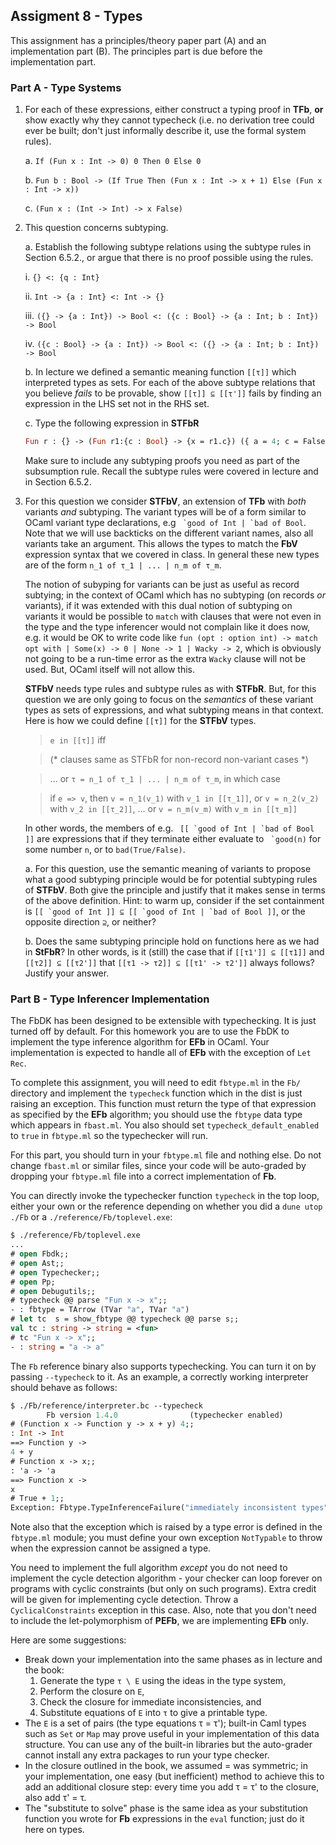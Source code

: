 ## Assigment 8 - Types

This assignment has a principles/theory paper part (A) and an implementation part (B).  The principles part is due before the implementation part.

### Part A - Type Systems

1. For each of these expressions, either construct a typing proof in **TFb**, **or** show exactly why they cannot typecheck (i.e. no derivation tree could ever be built; don't just informally describe it, use the formal system rules).

    a.  `If (Fun x : Int -> 0) 0 Then 0 Else 0`

    b.  `Fun b : Bool -> (If True Then (Fun x : Int -> x + 1) Else (Fun x : Int -> x))`

    c.  `(Fun x : (Int -> Int) -> x False)`


2. This question concerns subtyping.

    a. Establish the following subtype relations using the subtype rules in Section 6.5.2., or argue that there is no proof possible using the rules.

     i. `{} <: {q : Int}`

     ii. `Int -> {a : Int} <: Int -> {}`

     iii. `({} -> {a : Int}) -> Bool <: ({c : Bool} -> {a : Int; b : Int}) -> Bool`

     iv. `({c : Bool} -> {a : Int}) -> Bool <: ({} -> {a : Int; b : Int}) -> Bool`


    b. In lecture we defined a semantic meaning function `[[τ]]` which interpreted types as sets.  For each of the above subtype relations that you believe *fails* to be provable, show `[[τ]] ⊆ [[τ']]` fails by finding an expression in the LHS set not in the RHS set.

    c.  Type the following expression in **STFbR**

    ```ocaml
    Fun r : {} -> (Fun r1:{c : Bool} -> {x = r1.c}) ({ a = 4; c = False})
    ```

    Make sure to include any subtyping proofs you need as part of the subsumption rule.   Recall the subtype rules were covered in lecture and in Section 6.5.2.

3.  For this question we consider **STFbV**, an extension of **TFb** with *both* variants *and* subtyping.  The variant types will be of a form similar to OCaml variant type declarations, e.g `` `good of Int | `bad of Bool``.  Note that we will use backticks on the different variant names, also all variants take an argument.  This allows the types to match the **FbV** expression syntax that we covered in class.  In general these new types are of the form `n_1 of τ_1 | ... | n_m of τ_m`.

    The notion of subyping for variants can be just as useful as record subtying; in the context of OCaml which has no subtyping (on records *or* variants), if it was extended with this dual notion of subtyping on variants it would be possible to `match` with clauses that were not even in the type and the type inferencer would not complain like it does now, e.g. it would be OK to write code like `fun (opt : option int) -> match opt with | Some(x) -> 0 | None -> 1 | Wacky -> 2`, which is obviously not going to be a run-time error as the extra `Wacky` clause will not be used.  But, OCaml itself will not allow this.  

    **STFbV** needs type rules and subtype rules as with **STFbR**.  But, for this question we are only going to focus on the *semantics* of these variant types as sets of expressions, and what subtyping means in that context. Here is how we could define `[[τ]]` for the **STFbV** types.

    > `e in [[τ]]` iff 

    > (* clauses same as STFbR for non-record non-variant cases *)

    > ... or `τ = n_1 of τ_1 | ... | n_m of τ_m`, in which case

    >    if `e => v`, then `v = n_1(v_1)` with `v_1 in [[τ_1]]`, or `v = n_2(v_2)` with `v_2 in [[τ_2]]`, ... or `v = n_m(v_m)` with `v_m in [[τ_m]]`


    In other words, the members of e.g. `` [[ `good of Int | `bad of Bool ]]`` are expressions that if they terminate either evaluate to `` `good(n)`` for some number `n`, or to `bad(True/False)`.

    a. For this question, use the semantic meaning of variants to propose what a good subtyping principle would be for potential subtyping rules of **STFbV**.  Both give the principle and justify that it makes sense in terms of the above definition.  Hint: to warm up, consider if the set containment is ``[[ `good of Int ]] ⊆ [[ `good of Int | `bad of Bool ]]``, or the opposite direction `⊇`, or neither?

    b. Does the same subtyping principle hold on functions here as we had in **StFbR**? In other words, is it (still) the case that if `[[τ1']] ⊆ [[τ1]]`  and `[[τ2]] ⊆ [[τ2']]` that `[[τ1 -> τ2]] ⊆ [[τ1' -> τ2']]` always follows?  Justify your answer.

### Part B - Type Inferencer Implementation

The FbDK has been designed to be extensible with typechecking. It is just turned off by default. For this homework you are to use the FbDK to implement the type inference algorithm for **EFb** in OCaml. Your implementation is expected to handle all of **EFb** with the exception of `Let Rec`.

To complete this assignment, you will need to edit `fbtype.ml` in the `Fb/` directory and implement the `typecheck` function which in the dist is just raising an exception. This function must return the type of that expression as specified by the **EFb** algorithm; you should use the `fbtype` data type which appears in `fbast.ml`. You also should set `typecheck_default_enabled` to `true` in `fbtype.ml` so the typechecker will run. 

For this part, you should turn in your `fbtype.ml` file and nothing else. Do not change `fbast.ml` or similar files, since your code will be auto-graded by dropping your `fbtype.ml` file into a correct implementation of **Fb**.

You can directly invoke the typechecker function `typecheck` in the top loop, either your own or the reference depending on whether you did a `dune utop ./Fb` or a `./reference/Fb/toplevel.exe`:

```ocaml
$ ./reference/Fb/toplevel.exe
...
# open Fbdk;;
# open Ast;;
# open Typechecker;;
# open Pp;
# open Debugutils;;
# typecheck @@ parse "Fun x -> x";;
- : fbtype = TArrow (TVar "a", TVar "a")
# let tc  s = show_fbtype @@ typecheck @@ parse s;;
val tc : string -> string = <fun>
# tc "Fun x -> x";;
- : string = "a -> a"
```

The `Fb` reference binary also supports typechecking. You can turn it on by passing `--typecheck` to it. As an example, a correctly working interpreter should behave as follows:

```ocaml
$ ./Fb/reference/interpreter.bc --typecheck
        Fb version 1.4.0                (typechecker enabled)
# (Function x -> Function y -> x + y) 4;;
: Int -> Int
==> Function y ->
4 + y
# Function x -> x;;    
: 'a -> 'a
==> Function x ->
x
# True + 1;;
Exception: Fbtype.TypeInferenceFailure("immediately inconsistent types")
```


Note also that the exception which is raised by a type error is defined in the `fbtype.ml` module; you must define your own exception `NotTypable` to throw when the expression cannot be assigned a type.

You need to implement the full algorithm _except_ you do not need to implement the cycle detection algorithm - your checker can loop forever on programs with cyclic constraints (but only on such programs). Extra credit will be given for implementing cycle detection. Throw a `CyclicalConstraints` exception in this case.  Also, note that you don't need to include the let-polymorphism of **PEFb**, we are implementing **EFb** only.

Here are some suggestions:

*   Break down your implementation into the same phases as in lecture and the book:
    1.  Generate the type `τ \ E` using the ideas in the type system,
    2.  Perform the closure on `E`,
    3.  Check the closure for immediate inconsistencies, and
    4.  Substitute equations of `E` into `τ` to give a printable type.
*   The `E` is a set of pairs (the type equations τ = τ'); built-in Caml types such as `Set` or `Map` may prove useful in your implementation of this data structure. You can use any of the built-in libraries but the auto-grader cannot install any extra packages to run your type checker.
*   In the closure outlined in the book, we assumed = was symmetric; in your implementation, one easy (but inefficient) method to achieve this to add an additional closure step: every time you add τ = τ' to the closure, also add τ' = τ.
*   The "substitute to solve" phase is the same idea as your substitution function you wrote for **Fb** expressions in the `eval` function; just do it here on types.
